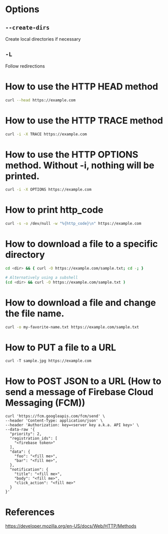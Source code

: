 # Options
## `--create-dirs`
Create local directories if necessary

## `-L`
Follow redirections

# How to use the HTTP HEAD method
```bash
curl --head https://example.com
```

# How to use the HTTP TRACE method
```bash
curl -i -X TRACE https://example.com
```

# How to use the HTTP OPTIONS method. Without -i, nothing will be printed.
```bash
curl -i -X OPTIONS https://example.com
```

# How to print http_code
```bash
curl -s -o /dev/null -w "%{http_code}\n" https://example.com
```

# How to download a file to a specific directory
```bash
cd <dir> && { curl -O https://example.com/sample.txt; cd -; }

# Alternatively using a subshell
(cd <dir> && curl -O https://example.com/sample.txt )
```

# How to download a file and change the file name.
```bash
curl -o my-favorite-name.txt https://example.com/sample.txt
```

# How to PUT a file to a URL
```shell
curl -T sample.jpg https://example.com
```

# How to POST JSON to a URL (How to send a message of Firebase Cloud Messaging (FCM))
```shell
curl 'https://fcm.googleapis.com/fcm/send' \
--header 'Content-Type: application/json' \
--header 'Authorization: key=<server key a.k.a. API key>' \
--data-raw '{
  "priority": 2,
  "registration_ids": [
    "<firebase token>"
  ],
  "data": {
    "foo": "<fill me>",
    "bar": "<fill me>",
  },
  "notification": {
    "title": "<fill me>",
    "body": "<fill me>",
    "click_action": "<fill me>"
  }
}'
```

# References
https://developer.mozilla.org/en-US/docs/Web/HTTP/Methods
